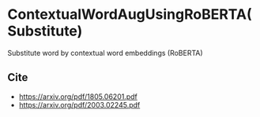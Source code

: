 # ContextualWordAugUsingRoBERTA(Substitute)

Substitute word by contextual word embeddings (RoBERTA)

## Cite

- https://arxiv.org/pdf/1805.06201.pdf
- https://arxiv.org/pdf/2003.02245.pdf

